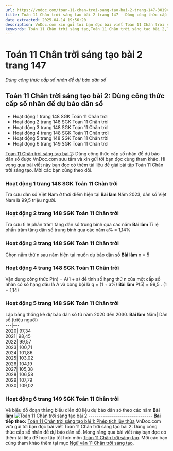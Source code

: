 ```yaml
---
url: https://vndoc.com/toan-11-chan-troi-sang-tao-bai-2-trang-147-301946
title: Toán 11 Chân trời sáng tạo bài 2 trang 147 - Dùng công thức cấp số nhân để dự báo dân số - VnDoc.com
date_extracted: 2025-04-14 19:56:20
description: VnDoc.com xin gửi tới bạn đọc bài viết Toán 11 Chân trời sáng tạo bài 2: Dùng công thức cấp số nhân để dự báo dân số. Mời các bạn cùng tham khảo chi tiết.
keywords: Toán 11 Chân trời sáng tạo,Toán 11 Chân trời sáng tạo bài 2,Toán lớp 11 Chân trời sáng tạo,bài tập toán 11 Chân trời sáng tạo,giải sgk toán 11 Chân trời sáng tạo,giải toán 11 Chân trời sáng tạo,toán 11 ctst,toán 11 chân trời,toán 11,giải toán 11 Chân trời sáng tạo bài 2,Toán 11 Chân trời sáng tạo bài 2 Dùng công thức cấp số nhân để dự báo dân số,bài 2 Dùng công thức cấp số nhân để dự báo dân số,Dùng công thức cấp số nhân để dự báo dân số
---
```


# Toán 11 Chân trời sáng tạo bài 2 trang 147
 _Dùng công thức cấp số nhân để dự báo dân số_
## Toán 11 Chân trời sáng tạo bài 2: Dùng công thức cấp số nhân để dự báo dân số
  * Hoạt động 1 trang 148 SGK Toán 11 Chân trời
  * Hoạt động 2 trang 148 SGK Toán 11 Chân trời
  * Hoạt động 3 trang 148 SGK Toán 11 Chân trời
  * Hoạt động 4 trang 148 SGK Toán 11 Chân trời
  * Hoạt động 5 trang 148 SGK Toán 11 Chân trời
  * Hoạt động 6 trang 149 SGK Toán 11 Chân trời

[Toán 11 Chân trời sáng tạo bài 2](<https://vndoc.com/toan-11-chan-troi-sang-tao-bai-2-trang-147-301946>): Dùng công thức cấp số nhân để dự báo dân số được VnDoc.com sưu tầm và xin gửi tới bạn đọc cùng tham khảo. Hi vọng qua bài viết này bạn đọc có thêm tài liệu để giải bài tập Toán 11 Chân trời sáng tạo. Mời các bạn cùng theo dõi.
### Hoạt động 1 trang 148 SGK Toán 11 Chân trời
Tra cứu dân số Việt Nam ở thời điểm hiện tại
**Bài làm**
Năm 2023, dân số Việt Nam là 99,5 triệu người.
### Hoạt động 2 trang 148 SGK Toán 11 Chân trời
Tra cứu tỉ lệ phần trăm tăng dân số trung bình qua các năm
**Bài làm**
Tỉ lệ phần trăm tăng dân số trung bình qua các năm a% = 1,14%
### Hoạt động 3 trang 148 SGK Toán 11 Chân trời
Chọn năm thứ n sau năm hiện tại muốn dự báo dân số
**Bài làm**
n = 5
### Hoạt động 4 trang 148 SGK Toán 11 Chân trời
Vận dụng công thức P\(n\) = A\(1 + a\) để tính số hạng thứ n của một cấp số nhân có số hạng đầu là A và công bội là q = \(1 + a%\)
**Bài làm**
P\(5\) = 99,5 . \(1 + 1,14\)
### Hoạt động 5 trang 148 SGK Toán 11 Chân trời
Lập bảng thống kê dự báo dân số từ năm 2020 đến 2030.
**Bài làm**
Năm| Dân số \(triệu người\)  
---|---  
2020| 97,34  
2021| 98,45  
2022| 99,57  
2023| 100,71  
2024| 101,86  
2025| 103,02  
2026| 104,19  
2027| 105,38  
2028| 106,58  
2029| 107,79  
2030| 109,02  
### Hoạt động 6 trang 149 SGK Toán 11 Chân trời
Vẽ biểu đồ đoạn thẳng biểu diễn dữ liệu dự báo dân só theo các năm
**Bài làm**
![Toán 11 Chân trời sáng tạo bài 2](https://i.vdoc.vn/data/image/2023/07/26/toan-11-chan-troi-sang-tao-bai-2-trang-147-1.jpg)
\-------------------------------
**Bài tiếp theo:** [Toán 11 Chân trời sáng tạo bài 1: Phép tích lũy thừa](<https://vndoc.com/toan-11-chan-troi-sang-tao-bai-1-trang-6-301951>)
VnDoc.com vừa gửi tới bạn đọc bài viết Toán 11 Chân trời sáng tạo bài 2: Dùng công thức cấp số nhân để dự báo dân số. Mong rằng qua bài viết này bạn đọc có thêm tài liệu để học tập tốt hơn môn [Toán 11 Chân trời sáng tạo](<https://vndoc.com/toan-11-chan-troi-sang-tao>). Mời các bạn cùng tham khảo thêm tại mục [Ngữ văn 11 Chân trời sáng tạo](<https://vndoc.com/ngu-van-11-chan-troi-sang-tao>).
